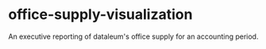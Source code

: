 # office-supply-visualization
An executive reporting of dataleum's office supply for an accounting period. 
